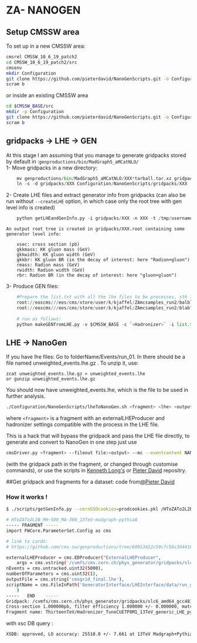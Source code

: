 # ZA- NANOGEN 
## Setup CMSSW area
To set up in a new CMSSW area:
```bash
cmsrel CMSSW_10_6_19_patch2
cd CMSSW_10_6_19_patch2/src
cmsenv
mkdir Configuration
git clone https://github.com/pieterdavid/NanoGenScripts.git -o Configuration/NanoGenScripts
scram b
```
or inside an existing CMSSW area
```bash
cd $CMSSW_BASE/src
mkdir -p Configuration
git clone https://github.com/pieterdavid/NanoGenScripts.git -o Configuration/NanoGenScripts
scram b
```

## gridpacks -> LHE -> GEN
At this stage I am assuming that you manage to generate gridpacks stored by default in :`genproductions/bin/MadGraph5_aMCatNLO/`    
1- Move gridpacks in a new directory:
```python
    mv genproductions/bin/MadGraph5_aMCatNLO/XXX*tarball.tar.xz gridpacks/XXX
    ln -s -d gridpacks/XXX Configuration/NanoGenScripts/gridpacks/XXX
```

2- Create LHE files and extract generator info from gridpacks (can also be run without `--createLHE` option, in which case only the root tree with gen level info is created) 
```python
    python getLHEandGenInfo.py -i gridpacks/XXX -n XXX -t /tmp/username --getGenInfo --createLHE --numberOfLHEevents 1000 --EOSdir /eos/cms/user/blabla
```
    An output root tree is created in gridpacks/XXX.root containing some generator level info:
```
    xsec: cross section (pb)
    gkkmass: KK gluon mass (GeV)
    gkkwidth: KK gluon width (GeV)
    gkkbr: KK gluon BR (in the decay of interest: here "Radion+gluon")
    rmass: Radion mass (GeV)
    rwidth: Radion width (GeV)
    rbr: Radion BR (in the decay of interest: here "gluon+gluon") 
```
3-  Produce GEN files:

```python
    #Prepare the list.txt with all the lhe files to be processes, sth like:
    root://eoscms///eos/cms/store/user/k/kjaffel/ZAmcsamples_run2/balbla/XXX.lhe
    root://eoscms///eos/cms/store/user/k/kjaffel/ZAmcsamples_run2/blabla/XXX.lhe
    
    # run as follows:
    python makeGENfromLHE.py -v $CMSSW_BASE -c `<Hadronizer>` -i list.txt -t /tmp/username/ --outputDir 
```

## LHE -> NanoGen
If you have lhe files:
Go to folderName/Events/run_01. In there should be a file named unweighted_events.lhe.gz . To unzip it, use:
```
zcat unweighted_events.lhe.gz > unweighted_events.lhe
or gunzip unweighted_events.lhe.gz
```
You should now have unweighted_events.lhe, which is the file to be used in further analysis. 
```bash
./Configuration/NanoGenScripts/lheToNanoGen.sh <fragment> <lhe> <output>
```
where `<fragment>` is a fragment with an externalLHEProducer and hadronizer settings compatible with the process in the LHE file.

This is a hack that will bypass the gridpack and pass the LHE file directly,
to generate and convert to NanoGen in one step just use
```bash
cmsDriver.py <fragment> --fileout file:<output> --mc --eventcontent NANOAODSIM --datatier NANOAOD --conditions auto:mc --step LHE,GEN,NANOGEN -n 5000
```
(with the gridpack path in the fragment, or changed through customise commands),
or use the scripts in [Kenneth Long's](https://github.com/kdlong/WMassNanoGen) or [Pieter David](https://github.com/pieterdavid/NanoGenScripts) repositry.

##Get gridpack and fragments for a dataset: code from[@Pieter David](https://gitlab.cern.ch/-/snippets/1488)
### How it works ! 
```bash
$ ./scripts/getGenInfo.py --cernSSOcookies=prodcookies.pkl /HToZATo2L2B_MH-500_MA-300_13TeV-madgraph-pythia8/RunIISummer16NanoAODv7-PUMoriond17_Nano02Apr2020_102X_mcRun2_asymptotic_v8-v1/NANOAODSIM

# HToZATo2L2B_MH-500_MA-300_13TeV-madgraph-pythia8
----- FRAGMENT -----
import FWCore.ParameterSet.Config as cms

# link to cards:
# https://github.com/cms-sw/genproductions/tree/60013422c59c7c56c39441896f296cb371094777/bin/MadGraph5_aMCatNLO/cards/production/13TeV/higgs/HToZATo2L2B/HToZATo2L2B_500_300

externalLHEProducer = cms.EDProducer("ExternalLHEProducer",
    args = cms.vstring('/cvmfs/cms.cern.ch/phys_generator/gridpacks/slc6_amd64_gcc481/13TeV/madgraph/V5_2.3.2.2/HToZA/v1/HToZATo2L2B_500_300_tarball.tar.xz'),
nEvents = cms.untracked.uint32(5000),
numberOfParameters = cms.uint32(1),
outputFile = cms.string('cmsgrid_final.lhe'),
scriptName = cms.FileInPath('GeneratorInterface/LHEInterface/data/run_generic_tarball_cvmfs.sh')
    )
-----   END    -----
Gridpack: /cvmfs/cms.cern.ch/phys_generator/gridpacks/slc6_amd64_gcc481/13TeV/madgraph/V5_2.3.2.2/HToZA/v1/HToZATo2L2B_500_300_tarball.tar.xz
Cross-section 1.000000pb, filter efficiency 1.000000 +/- 0.000000, match efficiency 1.000000 +/- 0.000000, negative weights fraction 0.000000 (v1, Prafulla Behera 2015-11-28-03-50)
Fragment name: ThirteenTeV/Hadronizer_TuneCUETP8M1_13TeV_generic_LHE_pythia8_cff.py
```
with xsc DB query : 
```bash
XSDB: approved, LO accuracy: 25510.0 +/- 7.661 at 13TeV Madgraph+Pythia8 Automatically computed (created by cmsxsec on 2017-12-05 12:33:31, approved by perrozzi, modified on 2017-12-06 20:57:05)
```

